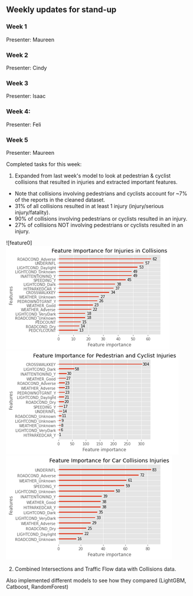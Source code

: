 ## Weekly updates for stand-up


### Week 1
Presenter: Maureen

### Week 2
Presenter: Cindy

### Week 3
Presenter: Isaac

### Week 4:
Presenter: Feli

### Week 5
Presenter: Maureen

Completed tasks for this week:

1. Expanded from last week's model to look at pedestrian & cyclist collisions that resulted in injuries and extracted important features.

- Note that collisions involving pedestrians and cyclists account for ~7% of the reports in the cleaned dataset. 
- 31% of all collisions resulted in at least 1 injury (injury/serious injury/fatality).
- 90% of collisions involving pedestrians or cyclists resulted in an injury.
- 27% of collisions NOT involving pedestrians or cyclists resulted in an injury.

![feature0]
![feature1](figures/lightgbm_importance_allcoll.png)
![feature2](figures/lightgbm_importance_ped_cyclist.png)
![feature3](figures/lightgbm_importance_caronly.png)



2. Combined Intersections and Traffic Flow data with Collisions data. 





Also implemented different models to see how they compared (LightGBM, Catboost, RandomForest)